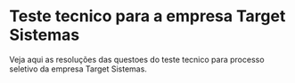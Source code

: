 # Teste tecnico para a empresa Target Sistemas
Veja aqui as resoluções das questoes do teste tecnico para processo seletivo da empresa Target Sistemas.
